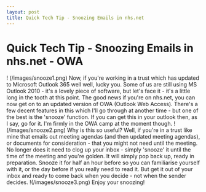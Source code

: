 ```yaml
---
layout: post
title: Quick Tech Tip - Snoozing Emails in nhs.net
---
```

# Quick Tech Tip - Snoozing Emails in nhs.net - OWA
! (/images/snooze1.png)
Now, if you're working in a trust which has updated to Microsoft Outlook 365 well well, lucky you. Some of us are still using MS Outlook 2010 - it's a lovely piece of software, but let's face it - it's a little long in the tooth at this point. The good news if you're on nhs.net, you can now get on to an updated version of OWA (Outlook Web Access). There's a few decent features in this which I'll go through at another time - but one of the best is the 'snooze' function. If you can get this in your outlook then, as I say, go for it. I'm firmly in the OWA camp at the moment though.
!(/images/snooze2.png)
Why is this so useful? Well, if you're in a trust like mine that emails out meeting agendas (and then updated meeting agendas), or documents for consideration - that you might not need until the meeting. No longer does it need to clog up your inbox - simply 'snooze' it until the time of the meeting and you're golden. It will simply pop back up, ready in preparation. Snooze it for half an hour before so you can familiarise yourself with it, or the day before if you really need to read it. But get it out of your inbox and ready to come back when you decide - not when the sender decides.
!(/images/snooze3.png)
Enjoy your snoozing!
